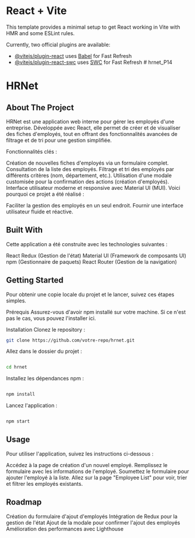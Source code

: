 # React + Vite

This template provides a minimal setup to get React working in Vite with HMR and some ESLint rules.

Currently, two official plugins are available:

- [@vitejs/plugin-react](https://github.com/vitejs/vite-plugin-react/blob/main/packages/plugin-react/README.md) uses [Babel](https://babeljs.io/) for Fast Refresh
- [@vitejs/plugin-react-swc](https://github.com/vitejs/vite-plugin-react-swc) uses [SWC](https://swc.rs/) for Fast Refresh
#   h r n e t _ P 1 4 
 
 

# HRNet

## About The Project

HRNet est une application web interne pour gérer les employés d'une entreprise. Développée avec React, elle permet de créer et de visualiser des fiches d'employés, tout en offrant des fonctionnalités avancées de filtrage et de tri pour une gestion simplifiée.

Fonctionnalités clés :

Création de nouvelles fiches d'employés via un formulaire complet.
Consultation de la liste des employés.
Filtrage et tri des employés par différents critères (nom, département, etc.).
Utilisation d'une modale customisée pour la confirmation des actions (création d'employés).
Interface utilisateur moderne et responsive avec Material UI (MUI).
Voici pourquoi ce projet a été réalisé :

Faciliter la gestion des employés en un seul endroit.
Fournir une interface utilisateur fluide et réactive.

## Built With

Cette application a été construite avec les technologies suivantes :

React
Redux (Gestion de l'état)
Material UI (Framework de composants UI)
npm (Gestionnaire de paquets)
React Router (Gestion de la navigation)

## Getting Started

Pour obtenir une copie locale du projet et le lancer, suivez ces étapes simples.

Prérequis
Assurez-vous d'avoir npm installé sur votre machine. Si ce n'est pas le cas, vous pouvez l'installer ici.

Installation
Clonez le repository :

```bash
git clone https://github.com/votre-repo/hrnet.git
```

Allez dans le dossier du projet :

```bash

cd hrnet
```

Installez les dépendances npm :

```bash

npm install
```

Lancez l'application :

```bash

npm start
```

## Usage

Pour utiliser l'application, suivez les instructions ci-dessous :

Accédez à la page de création d'un nouvel employé.
Remplissez le formulaire avec les informations de l'employé.
Soumettez le formulaire pour ajouter l'employé à la liste.
Allez sur la page "Employee List" pour voir, trier et filtrer les employés existants.

## Roadmap

 Création du formulaire d'ajout d'employés
 Intégration de Redux pour la gestion de l'état
 Ajout de la modale pour confirmer l'ajout des employés
 Amélioration des performances avec Lighthouse